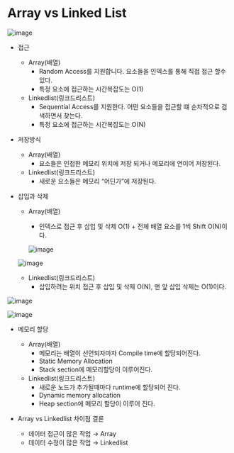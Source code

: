 # Array vs Linked List

![image](https://user-images.githubusercontent.com/72914519/157438107-5ee4863b-ded5-455e-bf9e-2730b3c2ccbe.png)

- 접근
    - Array(배열)
        - Random Access를 지원합니다. 요소들을 인덱스를 통해 직접 접근 할수 있다.
        - 특정 요소에 접근하는 시간복잡도는 O(1)
    - Linkedlist(링크드리스트)
        - Sequential Access를 지원한다. 어떤 요소들을 접근할 떄 순차적으로 검색하면서 찾는다.
        - 특정 요소에 접근하는 시간복잡도는 O(N)
        
- 저장방식
    - Array(배열)
        - 요소들은 인접한 메모리 위치에 저장 되거나 메모리에 연이어 저장된다.
    - Linkedlist(링크드리스트)
        - 새로운 요소들은 메모리 “어딘가”에 저장된다.
    
- 삽입과 삭제
    - Array(배열)
        - 인덱스로 접근 후 삽입 및 삭제 O(1) + 전체 배열 요소를 1씩 Shift O(N)이다.
        
        ![image](https://user-images.githubusercontent.com/72914519/157438139-ee8c1b92-a8c9-48a0-99b6-9e1f2d6030c3.png)
        
    
   ![image](https://user-images.githubusercontent.com/72914519/157438158-7a2b656e-8a77-4b36-97e9-ab123953e620.png)
    
    - Linkedlist(링크드리스트)
        - 삽입하려는 위치 접근 후 삽입 및 삭제 O(N), 맨 앞 삽입 삭제는 O(1)이다.

![image](https://user-images.githubusercontent.com/72914519/157438197-eeb8a6a5-ba68-4ef7-88b2-c5ebf95f6eb9.png)

![image](https://user-images.githubusercontent.com/72914519/157438219-e62e5df8-9eaa-4efa-8279-907d661f5bda.png)
- 메모리 할당
    - Array(배열)
        - 메모리는 배열이 선언되자마자 Compile time에 할당되어진다.
        - Static Memory Allocation
        - Stack section에 메모리할당이 이루어진다.
    - Linkedlist(링크드리스트)
        - 새로운 노드가 추가될때마다 runtime에 할당되어 진다.
        - Dynamic memory allocation
        - Heap section에 메모리 할당이 이루어 진다.
        
- Array vs Linkedlist 차이점 결론
    - 데이터 접근이 많은 작업 → Array
    - 데이터 수정이 많은 작업 → Linkedlist
